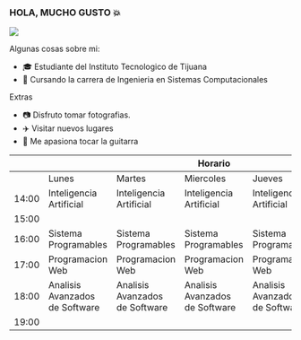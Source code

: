 ### HOLA, MUCHO GUSTO :boom:

![](https://media.discordapp.net/attachments/720096913738694667/814666640229924884/Dark_Blue_Coworking_Simple_Presentation_2.png?width=780&height=585)

Algunas cosas sobre mi:

- :mortar_board: Estudiante del Instituto Tecnologico de Tijuana
- :school_satchel: Cursando la carrera de Ingenieria en Sistemas Computacionales

Extras
- :camera: Disfruto tomar fotografias.
- :airplane: Visitar nuevos lugares
- :guitar: Me apasiona tocar la guitarra





<table class="tg">
<thead>
  <tr>
    <th class="tg-lboi"></th>
    <th class="tg-0pky"></th>
    <th class="tg-0pky"></th>
    <th class="tg-0pky">Horario</th>
    <th class="tg-0pky"></th>
    <th class="tg-0pky"></th>
  </tr>
</thead>
<tbody>
  <tr>
    <td class="tg-lboi"></td>
    <td class="tg-0pky">Lunes</td>
    <td class="tg-0pky">Martes</td>
    <td class="tg-0pky">Miercoles</td>
    <td class="tg-0pky">Jueves</td>
    <td class="tg-0pky">Viernes</td>
  </tr>
  <tr>
    <td class="tg-lboi">14:00</td>
    <td class="tg-0pky">Inteligencia Artificial</td>
    <td class="tg-0pky">Inteligencia Artificial</td>
    <td class="tg-0pky">Inteligencia Artificial</td>
    <td class="tg-0pky">Inteligencia Artificial</td>
    <td class="tg-0pky"></td>
  </tr>
  <tr>
    <td class="tg-lboi">15:00</td>
    <td class="tg-0pky"></td>
    <td class="tg-0pky"></td>
    <td class="tg-0pky"></td>
    <td class="tg-0pky"></td>
    <td class="tg-0pky"></td>
  </tr>
  <tr>
    <td class="tg-0pky">16:00</td>
    <td class="tg-0pky">Sistema Programables</td>
    <td class="tg-0pky">Sistema Programables</td>
    <td class="tg-0pky">Sistema Programables</td>
    <td class="tg-0pky">Sistema Programables</td>
    <td class="tg-0pky"></td>
  </tr>
  <tr>
    <td class="tg-0pky">17:00</td>
    <td class="tg-0pky">Programacion Web</td>
    <td class="tg-0pky">Programacion Web</td>
    <td class="tg-0pky">Programacion Web</td>
    <td class="tg-0pky">Programacion Web</td>
    <td class="tg-0pky">Programacion Web</td>
  </tr>
  <tr>
    <td class="tg-0pky">18:00</td>
    <td class="tg-0pky">Analisis Avanzados de Software</td>
    <td class="tg-0pky">Analisis Avanzados de Software</td>
    <td class="tg-0pky">Analisis Avanzados de Software</td>
    <td class="tg-0pky">Analisis Avanzados de Software</td>
    <td class="tg-0pky">Analisis Avanzados de Software</td>
  </tr>
  <tr>
    <td class="tg-0pky">19:00</td>
    <td class="tg-0pky"></td>
    <td class="tg-0pky"></td>
    <td class="tg-0pky"></td>
    <td class="tg-0pky"></td>
    <td class="tg-0pky"></td>
  </tr>
</tbody>
</table>
